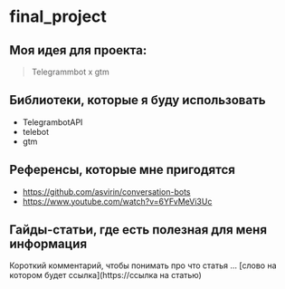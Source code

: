 # final_project
## Моя идея для проекта:
> Telegrammbot x gtm

## Библиотеки, которые я буду использовать
- TelegrambotAPI
- telebot
- gtm
## Референсы, которые мне пригодятся
- https://github.com/asvirin/conversation-bots
- https://www.youtube.com/watch?v=6YFvMeVi3Uc

## Гайды-статьи, где есть полезная для меня информация
Короткий комментарий, чтобы понимать про что статья ... [слово на котором будет ссылка](https://ссылка на статью)
